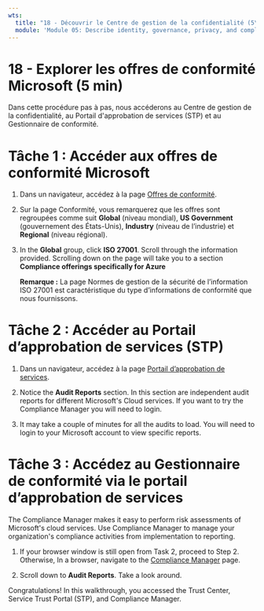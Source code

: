 ```yaml
---
wts:
  title: "18 - Découvrir le Centre de gestion de la confidentialité (5\_min)"
  module: 'Module 05: Describe identity, governance, privacy, and compliance features'
---
```

# <a name="18---explore-microsoft-compliance-offerings-5-min"></a>18 - Explorer les offres de conformité Microsoft (5 min)

Dans cette procédure pas à pas, nous accéderons au Centre de gestion de la confidentialité, au Portail d'approbation de services (STP) et au Gestionnaire de conformité. 

# <a name="task-1-access-microsoft-compliance-offerings"></a>Tâche 1 : Accéder aux offres de conformité Microsoft

1. Dans un navigateur, accédez à la page [Offres de conformité](https://docs.microsoft.com/en-us/compliance/regulatory/offering-home).

2. Sur la page Conformité, vous remarquerez que les offres sont regroupées comme suit **Global** (niveau mondial), **US Government** (gouvernement des États-Unis), **Industry** (niveau de l’industrie) et **Regional** (niveau régional).

3. In the <bpt id="p1">**</bpt>Global<ept id="p1">**</ept> group, click <bpt id="p2">**</bpt>ISO 27001<ept id="p2">**</ept>. Scroll through the information provided. Scrolling down on the page will take you to a section <bpt id="p1">**</bpt>Compliance offerings specifically for Azure<ept id="p1">**</ept>

    **Remarque :** La page Normes de gestion de la sécurité de l’information ISO 27001 est caractéristique du type d’informations de conformité que nous fournissons.


# <a name="task-2-access-the-service-trust-portal-stp"></a>Tâche 2 : Accéder au Portail d’approbation de services (STP)

1. Dans un navigateur, accédez à la page [Portail d’approbation de services](https://servicetrust.microsoft.com/).

2. Notice the <bpt id="p1">**</bpt>Audit Reports<ept id="p1">**</ept> section. In this section are independent audit reports for different Microsoft's Cloud services. If you want to try the Compliance Manager you will need to login.

3. It may take a couple of minutes for all the audits to load. You will need to login to your Microsoft account to view specific reports.


# <a name="task-3-access-the-compliance-manager-via-the-service-trust-portal"></a>Tâche 3 : Accédez au Gestionnaire de conformité via le portail d’approbation de services

The Compliance Manager makes it easy to perform risk assessments of Microsoft's cloud services. Use Compliance Manager to manage your organization's compliance activities from implementation to reporting. 

1. If your browser window is still open from Task 2, proceed to Step 2. Otherwise, In a browser, navigate to the <bpt id="p1">[</bpt>Compliance Manager<ept id="p1">](https://servicetrust.microsoft.com/ComplianceManager)</ept> page. 

2. Scroll down to <bpt id="p1">**</bpt>Audit Reports<ept id="p1">**</ept>. Take a look around.

Congratulations! In this walkthrough, you accessed the Trust Center, Service Trust Portal (STP), and Compliance Manager.
